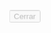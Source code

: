 <!DOCTYPE html>
<html lang="es" class="font-sans">
<head>
  <meta charset="UTF-8">
  <meta name="viewport" content="width=device-width, initial-scale=1.0, maximum-scale=1.0, user-scalable=no">
  <title>Recordatorio de Medicamentos</title>
  <link rel="preconnect" href="https://fonts.googleapis.com">
  <link rel="preconnect" href="https://fonts.gstatic.com" crossorigin>
  <link href="https://fonts.googleapis.com/css2?family=Inter:wght@400;500;600;700&display=swap" rel="stylesheet">
  <script src="https://cdn.tailwindcss.com"></script>
  <style>
    body{font-family:'Inter',sans-serif;-webkit-font-smoothing:antialiased;-moz-osx-font-smoothing:grayscale;overscroll-behavior:none}
    .contrast-150{filter:contrast(1.5)}
    .slide-in-right{animation:slideIn .3s ease-out}
    @keyframes slideIn{from{transform:translateX(100%);opacity:0}to{transform:translateX(0);opacity:1}}
    .slide-out-right{animation:slideOut .3s ease-in forwards}
    @keyframes slideOut{from{transform:translateX(0);opacity:1}to{transform:translateX(100%);opacity:0}}
    .content-scroll{-ms-overflow-style:none;scrollbar-width:none;overflow-y:scroll}
    .content-scroll::-webkit-scrollbar{display:none}
    .animate-pop-in{animation:popIn .3s ease-out forwards;transform:scale(.9) translateY(20px);opacity:0}
    @keyframes popIn{to{transform:scale(1) translateY(0);opacity:1}}
    .fade-in{animation:fadeIn .5s ease-in forwards;opacity:0}
    @keyframes fadeIn{to{opacity:1}}
  </style>
</head>
<body class="bg-gray-100 text-base">
  <div id="app" class="flex flex-col h-screen overflow-hidden"></div>

  <!-- Modal de mensajes -->
  <div id="modal-message" class="fixed inset-0 z-[100] hidden flex items-center justify-center p-4 backdrop-blur-sm">
    <div class="w-full max-w-sm rounded-3xl border border-gray-200 bg-white p-6 shadow-2xl animate-pop-in">
      <div class="mb-4 text-lg font-semibold text-gray-900" id="modal-text"></div>
      <div class="flex justify-end">
        <button onclick="document.getElementById('modal-message').classList.add('hidden')" class="inline-flex items-center gap-2 rounded-2xl px-4 py-2 text-sm font-medium shadow-sm transition active:scale-[0.98] bg-black text-white hover:bg-gray-900">Cerrar</button>
      </div>
    </div>
  </div>

  <script>
  // ---------------------------- Utilidades ----------------------------
  const pad = n => String(n).padStart(2, '0');
  const fmtTime = d => `${pad(new Date(d).getHours())}:${pad(new Date(d).getMinutes())}`;
  const fmtDate = d => `${pad(new Date(d).getDate())}/${pad(new Date(d).getMonth()+1)}/${new Date(d).getFullYear()}`;
  const uid = () => Math.random().toString(36).slice(2, 9);
  const minutesSince = iso => (Date.now() - new Date(iso).getTime()) / 60000;
  const localDateKey = d => `${d.getFullYear()}-${pad(d.getMonth()+1)}-${pad(d.getDate())}`;
  const todayKey = () => localDateKey(new Date());

  // ---------------------------- Modelos y estado ----------------------------
  const ROLES = [{id:'admin',label:'Administrador'},{id:'supervisor',label:'Supervisor'},{id:'confirmador',label:'Confirmador'}];

  let state = {
    route: location.hash.replace('#','') || '/inicio',
    users: [], patient: null, schedules: [], events: [], presence: [], changeLog: [],
    currentUserRole: 'admin',
    settings: {X: 15, Y: 30, noMolestar: false, largeText: false, offline: false},
    toasts: [], toastTimeoutId: null,
    tempUser: null
  };

  // ---------------------------- Semillas demo ----------------------------
  function seeds(){
    const admin = {id: uid(), name: 'Ana', lastName: 'Gomez', role: 'admin', contact: 'ana@mail.com'};
    const luis = {id: uid(), name: 'Luis', lastName: 'Perez', role: 'confirmador', contact: 'luis@mail.com'};
    const marta = {id: uid(), name: 'Marta', lastName: 'Diaz', role: 'confirmador', contact: 'marta@mail.com'};
    const carla = {id: uid(), name: 'Carla', lastName: 'Vargas', role: 'supervisor', contact: 'carla@mail.com'};
    const users = [admin, luis, marta, carla];
    const patient = {id: uid(), name: 'Don Jorge', dob: '1947-02-11', consent: true};

    const schedules = [
      {id: uid(), patientId: patient.id, med: 'Lisinopril', dose: '10 mg', pillsPerDose: 1, frequencyType: 'diaria', time: '07:00', stock: 30, takenToday: 0},
      {id: uid(), patientId: patient.id, med: 'Metformina', dose: '850 mg', pillsPerDose: 1, frequencyType: 'cadaNhoras', nHours: 8, stock: 90, takenToday: 0},
      {id: uid(), patientId: patient.id, med: 'Atorvastatina', dose: '20 mg', pillsPerDose: 1, frequencyType: 'cadaNhoras', nHours: 12, stock: 60, takenToday: 0},
    ];

    let events = [];
    const now = new Date();
    
    schedules.forEach(s => {
      let eventTime = new Date();
      
      if (s.frequencyType === 'diaria') {
        const [h, m] = s.time.split(':').map(Number); 
        eventTime.setHours(h, m, 0, 0); 
        if (eventTime < now) eventTime.setDate(eventTime.getDate() + 1);
      } else if (s.frequencyType === 'cadaNhoras') {
        const totalMin = now.getHours() * 60 + now.getMinutes();
        const step = s.nHours * 60;
        const rem = totalMin % step;
        const delta = rem === 0 ? 0 : (step - rem);
        eventTime = new Date(now.getTime() + delta * 60000);
        eventTime.setSeconds(0, 0);
      }
      
      events.push({
        id: uid(),
        scheduleId: s.id,
        patientId: patient.id,
        medicationNombre: s.med,
        fechaHoraProgramada: eventTime.toISOString(),
        estado: 'pendiente',
        fechaHoraConfirmada: null,
        confirmadoPor: null,
        tolerance: 15,
        escalated: false,
        reminded: false,
        syncStatus: 'synced'
      });
    });
    
    return {users, patient, schedules, events};
  }

  // ---------------------------- Render raíz ----------------------------
  function render(){
    const app = document.getElementById('app');
    let html = '';
    html += `<main class="flex-grow content-scroll pb-24 md:pb-16">`;
    
    switch(state.route){
      case '/inicio': html += renderInicio(); break;
      case '/registro': html += renderRegistro(); break;
      case '/confirmar-otp': html += renderConfirmarOTP(); break;
      case '/equipo': html += renderEquipo(); break;
      case '/paciente': html += renderPaciente(); break;
      case '/medicacion': html += renderMedicacion(); break;
      case '/hoy': html += renderHoy(); break;
      case '/bitacora': html += renderBitacora(); break;
      case '/resumen': html += renderResumen(); break;
      case '/ajustes': html += renderAjustes(); break;
      default: html += renderInicio();
    }
    
    html += `</main>`;

    if (['/hoy','/medicacion','/resumen','/ajustes'].includes(state.route)) {
      const navRoutes = [
        {path: '/hoy', icon: 'Clock', label: 'Hoy'},
        {path: '/medicacion', icon: 'Calendar', label: 'Plan'},
        {path: '/resumen', icon: 'FileText', label: 'Resumen'},
        {path: '/ajustes', icon: 'Cog', label: 'Ajustes'},
      ];
      
      html += `
        <nav class="fixed bottom-0 left-0 right-0 w-full bg-white/90 backdrop-blur-sm border-t border-gray-200">
          <div class="mx-auto flex h-16 max-w-lg items-center justify-around px-2">
            ${navRoutes.map(nav => NavTab(nav.path, nav.icon, nav.label)).join('')}
          </div>
        </nav>`;
    }

    app.innerHTML = html;
    attachEventListeners();
    renderToasts();
  }

  // ---------------------------- Listeners ----------------------------
  function attachEventListeners(){
    document.querySelectorAll('[data-go]').forEach(el => {
      el.onclick = e => {
        e.preventDefault();
        navigate(el.dataset.go);
      };
    });

    const regButton = document.querySelector('[data-action="start-reg"]');
    if (regButton) regButton.onclick = () => navigate('/registro');

    const createAccountButton = document.querySelector('[data-action="create-account"]');
    if (createAccountButton) createAccountButton.onclick = () => {
      const name = document.getElementById('reg-name').value;
      const lastName = document.getElementById('reg-last-name').value;
      const contact = document.getElementById('reg-contact').value;
      const password = document.getElementById('reg-password').value;
      
      if (!name || !lastName || !contact || !password) {
        pushToast('⚠️ Todos los campos son obligatorios.', 'warn');
        return;
      }
      
      state.tempUser = {name, lastName, contact, password};
      navigate('/confirmar-otp');
    };

    const confirmOtpButton = document.querySelector('[data-action="confirm-otp"]');
    if (confirmOtpButton) confirmOtpButton.onclick = () => {
      const otp = document.getElementById('otp-code').value;
      if (otp === '1234') {
        completeRegister();
      } else {
        pushToast('❌ Código de verificación incorrecto.', 'err');
      }
    };

    const equipoAddBtn = document.querySelector('[data-action="add-user"]');
    if (equipoAddBtn) equipoAddBtn.onclick = () => {
      const contact = document.getElementById('user-contact').value;
      const role = document.getElementById('user-role').value;
      
      if (!contact) {
        pushToast('⚠️ El contacto no puede estar vacío.', 'warn');
        return;
      }
      
      addUser(contact, role);
      document.getElementById('user-contact').value = '';
    };

    const equipoDoneBtn = document.querySelector('[data-action="done-equipo"]');
    if (equipoDoneBtn) equipoDoneBtn.onclick = () => {
      if (state.users.length < 1) {
        pushToast('⚠️ Debes agregar al menos un miembro del equipo.', 'warn');
        return;
      }
      navigate('/paciente');
    };

    const patientSaveBtn = document.querySelector('[data-action="save-patient"]');
    if (patientSaveBtn) patientSaveBtn.onclick = () => {
      const name = document.getElementById('patient-name').value;
      const dob = document.getElementById('patient-dob').value;
      
      if (!name || !dob) {
        pushToast('⚠️ Nombre y fecha de nacimiento son obligatorios.', 'warn');
        return;
      }
      
      setPatient({name, dob});
    };

    const medAddBtn = document.querySelector('[data-action="add-med"]');
    if (medAddBtn) medAddBtn.onclick = () => {
      const med = document.getElementById('med-med').value;
      const dose = document.getElementById('med-dose').value || '';
      const pills = parseInt(document.getElementById('med-pills').value, 10) || 1;
      const freqType = document.querySelector('input[name="freq-type"]:checked').value;
      
      let time = null;
      let nHours = null;
      let stock = null;

      if (freqType === 'diaria') {
        time = document.getElementById('med-time').value;
        stock = parseInt(document.getElementById('med-stock').value, 10) || 30;
        
        if (!med || !time) {
          pushToast('⚠️ Complete todos los campos de la toma diaria.', 'warn');
          return;
        }
      } else if (freqType === 'cadaNhoras') {
        nHours = parseInt(document.getElementById('med-n-hours').value, 10) || 8;
        stock = parseInt(document.getElementById('med-stock').value, 10) || 30;
        
        if (!med || !nHours) {
          pushToast('⚠️ Complete todos los campos de la toma cada X horas.', 'warn');
          return;
        }
      }

      addItem({med, dose, pillsPerDose: pills, frequencyType: freqType, time, nHours, stock});
      
      // Reset form
      document.getElementById('med-med').value = '';
      document.getElementById('med-dose').value = '';
      document.getElementById('med-pills').value = '1';
      document.getElementById('med-stock').value = '30';
      document.getElementById('med-n-hours').value = '8';
      document.getElementById('med-time').value = '08:00';
    };

    document.querySelectorAll('input[name="freq-type"]').forEach(input => {
      input.onchange = e => {
        const type = e.target.value;
        document.getElementById('freq-diaria-fields').classList.toggle('hidden', type !== 'diaria');
        document.getElementById('freq-cadaNhoras-fields').classList.toggle('hidden', type !== 'cadaNhoras');
      };
    });

    const medDoneBtn = document.querySelector('[data-action="done-med"]');
    if (medDoneBtn) medDoneBtn.onclick = () => {
      if (state.schedules.length === 0) {
        pushToast('⚠️ Debe agregar al menos una toma de medicamento.', 'warn');
        return;
      }
      navigate('/hoy');
    };

    document.querySelectorAll('[data-confirm-id]').forEach(el => {
      el.onclick = () => confirmDose(el.dataset.confirmId);
    });

    const checkinBtn = document.querySelector('[data-action="checkin"]');
    if (checkinBtn) checkinBtn.onclick = () => checkinPatient();
    
    const checkoutBtn = document.querySelector('[data-action="checkout"]');
    if (checkoutBtn) checkoutBtn.onclick = () => checkoutPatient();

    document.querySelectorAll('[data-setting]').forEach(el => {
      el.onclick = () => {
        const setting = el.dataset.setting;
        const value = el.dataset.value;
        
        if (value === 'toggle') {
          setSettings({[setting]: !state.settings[setting]});
        } else {
          setSettings({[setting]: value});
        }
      };
    });
    
    document.querySelectorAll('[data-toggle]').forEach(el => {
      el.onclick = () => {
        const setting = el.dataset.toggle;
        setSettings({[setting]: !state.settings[setting]});
      };
    });

    const x = document.getElementById('settings-X');
    if (x) x.onchange = () => {
      const v = Math.max(1, parseInt(x.value || '0', 10));
      setSettings({X: v});
    };
    
    const y = document.getElementById('settings-Y');
    if (y) y.onchange = () => {
      const v = Math.max(1, parseInt(y.value || '0', 10));
      setSettings({Y: v});
    };

    document.querySelectorAll('[data-modal-text]').forEach(el => {
      el.onclick = () => {
        const txt = el.getAttribute('data-modal-text') || '';
        document.getElementById('modal-text').innerText = txt;
        document.getElementById('modal-message').classList.remove('hidden');
      };
    });
  }

  function navigate(route) {
    state.route = route;
    location.hash = '#' + route;
    render();
  }

  // ---------------------------- Toasts ----------------------------
  function pushToast(text, kind = 'info', actions = []) {
    const id = uid();
    state.toasts.push({id, text, kind, actions});
    renderToasts();
    
    clearTimeout(state.toastTimeoutId);
    state.toastTimeoutId = setTimeout(() => {
      removeToast(id);
    }, 5000);
  }

  function removeToast(id) {
    state.toasts = state.toasts.filter(t => t.id !== id);
    renderToasts();
  }

  function renderToasts() {
    let host = document.getElementById('toast-host');
    
    if (!host) {
      host = document.createElement('div');
      host.id = 'toast-host';
      host.className = 'fixed right-4 bottom-4 z-50 flex w-[22rem] max-w-[90vw] flex-col gap-2';
      document.body.appendChild(host);
    }
    
    host.innerHTML = state.toasts.map(t => `
      <div class="rounded-2xl px-3 py-2 text-sm text-white shadow-lg slide-in-right ${t.kind === 'ok' ? 'bg-emerald-700' : t.kind === 'warn' ? 'bg-amber-700' : t.kind === 'err' ? 'bg-rose-700' : 'bg-slate-800'}">
        <div class="flex items-center justify-between gap-3">
          <span>${t.text}</span>
          <button onclick="removeToast('${t.id}')" class="rounded-lg bg-white/20 px-2 py-0.5 text-xs">Cerrar</button>
        </div>
        ${t.actions?.length ? `
          <div class="mt-2 flex gap-2">
            ${t.actions.map((a, i) => `
              <button onclick="handleToastAction('${t.id}', ${i})" class="rounded-lg bg-white px-2 py-1 text-xs font-medium text-slate-900">${a.label}</button>
            `).join('')}
          </div>
        ` : ''}
      </div>
    `).join('');
  }

  function handleToastAction(toastId, index) {
    const t = state.toasts.find(x => x.id === toastId);
    if (t && t.actions[index]) {
      t.actions[index].onClick();
      removeToast(toastId);
    }
  }

  // ---------------------------- Core ----------------------------
  function logChange(tipo, payload) {
    const currentUser = state.users.find(u => u.role === state.currentUserRole) || state.users[0];
    state.changeLog.unshift({
      id: uid(),
      patientId: state.patient?.id || '',
      tipo,
      payload,
      userId: currentUser?.id,
      fechaHora: new Date().toISOString()
    });
  }

  function calculateRemaining(schedule) {
    const eventsForSchedule = state.events.filter(e => e.scheduleId === schedule.id);
    const confirmedCount = eventsForSchedule.filter(e => e.estado === 'ok').length;
    const consumed = confirmedCount * (schedule.pillsPerDose || 1);
    const remaining = Math.max(0, (schedule.stock || 0) - consumed);
    
    let tomasPorDia = 0;
    if (schedule.frequencyType === 'diaria') {
      tomasPorDia = 1;
    } else if (schedule.frequencyType === 'cadaNhoras') {
      tomasPorDia = 24 / schedule.nHours;
    }
    
    const estimatedDays = tomasPorDia > 0 ? Math.floor(remaining / (tomasPorDia * (schedule.pillsPerDose || 1))) : 0;

    return {
      remainingDoses: remaining,
      estimatedDays: Math.max(0, estimatedDays)
    };
  }

  function confirmDose(evId) {
    const ev = state.events.find(e => e.id === evId);
    if (!ev) return;
    
    if (ev.estado === 'ok') {
      pushToast('ℹ️ Esta toma ya fue confirmada.', 'info');
      return;
    }
    
    const schedule = state.schedules.find(s => s.id === ev.scheduleId);
    if (!schedule) return;
    
    const ts = new Date();
    const currentUser = state.users.find(u => u.role === state.currentUserRole) || state.users[0];
    const offline = state.settings.offline;
    
    // Actualizar el evento como confirmado
    const changed = {
      ...ev,
      estado: 'ok',
      fechaHoraConfirmada: ts.toISOString(),
      confirmadoPor: {id: currentUser?.id, name: currentUser?.name},
      confirmLockedUntil: new Date(ts.getTime() + 5 * 60000).toISOString(),
      syncStatus: offline ? 'pending' : 'synced',
      origen: offline ? 'offline' : 'online'
    };
    
    state.events = state.events.map(x => x.id === evId ? changed : x);
    
    // Verificar si está fuera de tolerancia
    const tol = schedule.tolerance || 15;
    const diff = Math.abs(minutesSince(ev.fechaHoraProgramada));
    
    if (diff > tol) {
      const motivo = prompt(`Fuera de tolerancia (±${tol} min). Ingrese motivo:`) || 'fuera de tolerancia';
      logChange('confirmacionTardía', {evId, minutos: Math.round(diff), motivo});
    }
    
    logChange('confirmacionToma', {
      evId,
      med: changed.medicationNombre,
      ts: ts.toISOString(),
      by: changed.confirmadoPor
    });
    
    // Programar siguiente evento
    const nextTime = new Date(changed.fechaHoraProgramada);
    
    if (schedule.frequencyType === 'diaria') {
      nextTime.setDate(nextTime.getDate() + 1);
    } else if (schedule.frequencyType === 'cadaNhoras') {
      nextTime.setHours(nextTime.getHours() + schedule.nHours);
    }
    
    const nextEv = {
      ...ev,
      id: uid(),
      fechaHoraProgramada: nextTime.toISOString(),
      estado: 'pendiente',
      confirmadoPor: null,
      fechaHoraConfirmada: null,
      reminded: false,
      escalated: false,
      syncStatus: 'synced'
    };
    
    state.events.push(nextEv);
    
    // Opción de deshacer
    let undone = false;
    const undo = () => {
      if (undone) return;
      undone = true;
      
      // Eliminar el evento confirmado y el próximo evento programado
      state.events = state.events.filter(x => x.id !== changed.id && x.id !== nextEv.id);
      
      pushToast('↩️ Confirmación revertida.', 'info');
      render();
    };
    
    const {remainingDoses, estimatedDays} = calculateRemaining(schedule);
    
    pushToast(
      `✅ Confirmada. Quedan ${remainingDoses} pastillas ≈ ${estimatedDays} días.`,
      'ok',
      [{label: 'Deshacer (30 s)', onClick: undo}]
    );
    
    setTimeout(undo, 30000);
    render();
  }

  function checkinPatient() {
    const currentUser = state.users.find(u => u.role === state.currentUserRole) || state.users[0];
    const data = {
      userId: currentUser.id,
      name: currentUser.name,
      time: new Date().toISOString()
    };
    
    state.presence.push(data);
    logChange('checkin', data);
    pushToast(`Estás con ${state.patient.name}.`);
    render();
  }

  function checkoutPatient() {
    const currentUser = state.users.find(u => u.role === state.currentUserRole) || state.users[0];
    state.presence = state.presence.filter(p => p.userId !== currentUser.id);
    logChange('checkout', {userId: currentUser.id});
    pushToast(`Ya no estás con ${state.patient.name}.`);
    render();
  }

  function initializeApp() {
    window.addEventListener('hashchange', () => {
      state.route = location.hash.replace('#', '') || '/inicio';
      render();
    });
    
    render();
    setupConditionalAlerts();
    setupOfflineSync();
  }

  function setupConditionalAlerts() {
    setInterval(() => {
      if (state.settings.noMolestar || state.route === '/ajustes') return;
      
      state.events = state.events.map(ev => {
        if (ev.estado === 'ok') return ev;
        
        const diff = minutesSince(ev.fechaHoraProgramada);
        let changed = {...ev};
        
        if (!ev.reminded && diff >= state.settings.X) {
          changed.reminded = true;
          pushToast(`Recordatorio: ${changed.medicationNombre} de las ${fmtTime(changed.fechaHoraProgramada)} sigue pendiente.`, 'warn');
        }
        
        if (!ev.escalated && diff >= state.settings.Y) {
          changed.escalated = true;
          pushToast(`⚠️ Aviso: ${changed.medicationNombre} sin confirmar.`, 'err');
        }
        
        return changed;
      });
    }, 10000);
  }

  function setupOfflineSync() {
    let prevOffline = state.settings.offline;
    
    setInterval(() => {
      if (prevOffline && !state.settings.offline) {
        const pending = state.events.filter(e => e.syncStatus === 'pending').length;
        
        if (pending) {
          pushToast(`Se sincronizaron ${pending} evento(s) pendientes.`, 'info');
        }
        
        state.events = state.events.map(e => 
          e.syncStatus === 'pending' ? {...e, syncStatus: 'synced', origen: 'online'} : e
        );
        
        render();
      }
      
      prevOffline = state.settings.offline;
    }, 1000);
  }

  // ---------------------------- Mutadores ----------------------------
  function completeRegister() {
    const admin = {
      id: uid(),
      name: state.tempUser.name,
      lastName: state.tempUser.lastName,
      role: 'admin',
      contact: state.tempUser.contact,
      password: state.tempUser.password
    };
    
    state.users = [admin];
    state.tempUser = null;
    state.patient = null;
    state.schedules = [];
    state.events = [];
    
    pushToast('¡Bienvenido! Tu cuenta ha sido creada. Ahora configura tu equipo.', 'ok');
    navigate('/equipo');
  }

  function addUser(contact, role) {
    state.users.push({
      id: uid(),
      name: 'Usuario ' + (state.users.length + 1),
      contact,
      role
    });
    
    render();
  }

  function setPatient(p) {
    state.patient = {
      id: uid(),
      ...p,
      consent: true
    };
    
    navigate('/medicacion');
  }

  function addItem(item) {
    const sch = {
      id: uid(),
      ...item,
      patientId: state.patient.id,
      tolerance: 15,
      takenToday: 0
    };
    
    state.schedules.push(sch);
    
    let firstEventTime = new Date();
    
    if (item.frequencyType === 'diaria') {
      const [hh, mm] = item.time.split(':').map(Number);
      firstEventTime.setHours(hh, mm, 0, 0);
      
      if (firstEventTime < new Date()) {
        firstEventTime.setDate(firstEventTime.getDate() + 1);
      }
    } else if (item.frequencyType === 'cadaNhoras') {
      const now = new Date();
      const totalMin = now.getHours() * 60 + now.getMinutes();
      const step = item.nHours * 60;
      const rem = totalMin % step;
      const delta = rem === 0 ? 0 : (step - rem);
      
      firstEventTime = new Date(now.getTime() + delta * 60000);
      firstEventTime.setSeconds(0, 0);
    }
    
    const newEvent = {
      id: uid(),
      scheduleId: sch.id,
      patientId: state.patient.id,
      medicationNombre: item.med,
      fechaHoraProgramada: firstEventTime.toISOString(),
      estado: 'pendiente',
      tolerance: item.tolerance,
      reminded: false,
      escalated: false,
      syncStatus: 'synced'
    };
    
    state.events.push(newEvent);
    render();
  }

  function setSettings(updates) {
    state.settings = {...state.settings, ...updates};
    document.documentElement.style.fontSize = state.settings.largeText ? '17px' : '15px';
    render();
  }

  // ---------------------------- UI Helpers ----------------------------
  const svgIcons = {
    Home: `<svg xmlns="http://www.w3.org/2000/svg" width="20" height="20" viewBox="0 0 24 24" fill="none" stroke="currentColor" stroke-width="2" stroke-linecap="round" stroke-linejoin="round" class="lucide lucide-home"><path d="m3 9 9-7 9 7v11a2 2 0 0 1-2 2H5a2 2 0 0 1-2-2z"/><polyline points="9 22 9 12 15 12 15 22"/></svg>`,
    Users: `<svg xmlns="http://www.w3.org/2000/svg" width="20" height="20" viewBox="0 0 24 24" fill="none" stroke="currentColor" stroke-width="2" stroke-linecap="round" stroke-linejoin="round" class="lucide lucide-users"><path d="M16 21v-2a4 4 0 0 0-4-4H8a4 4 0 0 0-4 4v2"/><circle cx="12" cy="7" r="4"/><path d="M22 21v-2a4 4 0 0 0-3-3.87"/><path d="M16 3.13a4 4 0 0 1 0 7.75"/></svg>`,
    Calendar: `<svg xmlns="http://www.w3.org/2000/svg" width="20" height="20" viewBox="0 0 24 24" fill="none" stroke="currentColor" stroke-width="2" stroke-linecap="round" stroke-linejoin="round" class="lucide lucide-calendar"><path d="M8 2v4"/><path d="M16 2v4"/><rect width="18" height="18" x="3" y="4" rx="2"/><path d="M3 10h18"/></svg>`,
    Clock: `<svg xmlns="http://www.w3.org/2000/svg" width="20" height="20" viewBox="0 0 24 24" fill="none" stroke="currentColor" stroke-width="2" stroke-linecap="round" stroke-linejoin="round" class="lucide lucide-clock"><circle cx="12" cy="12" r="10"/><polyline points="12 6 12 12 16 14"/></svg>`,
    ArrowRightLeft: `<svg xmlns="http://www.w3.org/2000/svg" width="20" height="20" viewBox="0 0 24 24" fill="none" stroke="currentColor" stroke-width="2" stroke-linecap="round" stroke-linejoin="round" class="lucide lucide-arrow-right-left"><path d="M8 3L4 7l4 4"/><path d="M4 7h16"/><path d="M16 21l4-4-4-4"/><path d="M20 17H4"/></svg>`,
    Activity: `<svg xmlns="http://www.w3.org/2000/svg" width="20" height="20" viewBox="0 0 24 24" fill="none" stroke="currentColor" stroke-width="2" stroke-linecap="round" stroke-linejoin="round" class="lucide lucide-activity"><polyline points="22 12 18 12 15 21 9 3 6 12 2 12"/></svg>`,
    FileText: `<svg xmlns="http://www.w3.org/2000/svg" width="20" height="20" viewBox="0 0 24 24" fill="none" stroke="currentColor" stroke-width="2" stroke-linecap="round" stroke-linejoin="round" class="lucide lucide-file-text"><path d="M15 2H6a2 2 0 0 0-2 2v16a2 2 0 0 0 2 2h12a2 2 0 0 0 2-2V7Z"/><path d="M14 2v4a2 2 0 0 0 2 2h4"/><path d="M10 9H8"/><path d="M16 13H8"/><path d="M16 17H8"/></svg>`,
    Cog: `<svg xmlns="http://www.w3.org/2000/svg" width="20" height="20" viewBox="0 0 24 24" fill="none" stroke="currentColor" stroke-width="2" stroke-linecap="round" stroke-linejoin="round" class="lucide lucide-cog"><path d="M12 20a8 8 0 1 0 0-16 8 8 0 0 0 0 16Z"/><path d="M12 14a2 2 0 1 0 0-4 2 2 0 0 0 0 4Z</svg>`,
    Check: `<svg xmlns="http://www.w3.org/2000/svg" width="16" height="16" viewBox="0 0 24 24" fill="none" stroke="currentColor" stroke-width="2" stroke-linecap="round" stroke-linejoin="round" class="lucide lucide-check"><polyline points="20 6 9 17 4 12"/></svg>`,
    Phone: `<svg xmlns="http://www.w3.org/2000/svg" width="16" height="16" viewBox="0 0 24 24" fill="none" stroke="currentColor" stroke-width="2" stroke-linecap="round" stroke-linejoin="round" class="lucide lucide-phone"><path d="M22 16.92v3a2 2 0 0 1-2.18 2.05L16 21.67A18 18 0 0 1 2.33 8 18 18 0 0 1 12.05 3.82L13.08 2h3a2 2 0 0 1 2 2v3a2 2 0 0 1-2 2h-1.72a2 2 0 0 0-1.63.8l-1.84 2.8a1.26 1.26 0 0 0 1.25 1.76h1.72a2 2 0 0 0 2 2v2a2 2 0 0 1 2 2h2a2 2 0 0 1 2-2"/></svg>`,
    Undo: `<svg xmlns="http://www.w3.org/2000/svg" width="16" height="16" viewBox="0 0 24 24" fill="none" stroke="currentColor" stroke-width="2" stroke-linecap="round" stroke-linejoin="round" class="lucide lucide-undo-2"><path d="M9 14 4 9l5-5"/><path d="M4 9h10a7 7 0 0 1 7 7v2"/></svg>`,
    Shield: `<svg xmlns="http://www.w3.org/2000/svg" width="16" height="16" viewBox="0 0 24 24" fill="none" stroke="currentColor" stroke-width="2" stroke-linecap="round" stroke-linejoin="round" class="lucide lucide-shield"><path d="M12 22s8-4 8-10V5l-8-3-8 3v7c0 6 8 10 8 10"/></svg>`,
    LogOut: `<svg xmlns="http://www.w3.org/2000/svg" width="16" height="16" viewBox="0 0 24 24" fill="none" stroke="currentColor" stroke-width="2" stroke-linecap="round" stroke-linejoin="round" class="lucide lucide-log-out"><path d="M9 21H5a2 2 0 0 1-2-2V5a2 2 0 0 1 2-2h4"/><polyline points="16 17 21 12 16 7"/><line x1="21" x2="9" y1="12" y2="12"/></svg>`,
    Bell: `<svg xmlns="http://www.w3.org/2000/svg" width="24" height="24" viewBox="0 0 24 24" fill="none" stroke="currentColor" stroke-width="2" stroke-linecap="round" stroke-linejoin="round" class="lucide lucide-bell"><path d="M6 8a6 6 0 0 1 12 0c0 7.6-3 9-6 9s-6-1.4-6-9"/><path d="M10.37 21a1.94 1.94 0 0 0 3.26 0"/><path d="M12 21v2"/></svg>`,
    ArrowLeft: `<svg xmlns="http://www.w3.org/2000/svg" width="20" height="20" viewBox="0 0 24 24" fill="none" stroke="currentColor" stroke-width="2" stroke-linecap="round" stroke-linejoin="round" class="lucide lucide-arrow-left"><path d="m12 19-7-7 7-7"/><path d="M19 12H5"/></svg>`,
    CheckCircle: `<svg xmlns="http://www.w3.org/2000/svg" width="24" height="24" viewBox="0 0 24 24" fill="none" stroke="currentColor" stroke-width="2" stroke-linecap="round" stroke-linejoin="round" class="lucide lucide-check-circle"><path d="M22 11.08V12a10 10 0 1 1-5.93-8.83"/><path d="M22 4 12 14.01l-3-3"/></svg>`,
    XCircle: `<svg xmlns="http://www.w3.org/2000/svg" width="24" height="24" viewBox="0 0 24 24" fill="none" stroke="currentColor" stroke-width="2" stroke-linecap="round" stroke-linejoin="round" class="lucide lucide-x-circle"><circle cx="12" cy="12" r="10"/><path d="m15 9-6 6"/><path d="m9 9 6 6"/></svg>`,
    Handshake: `<svg xmlns="http://www.w3.org/2000/svg" width="20" height="20" viewBox="0 0 24 24" fill="none" stroke="currentColor" stroke-width="2" stroke-linecap="round" stroke-linejoin="round" class="lucide lucide-handshake"><path d="m12 1.5 5 5c2.24 2.24 2.24 5.76 0 8L8 20.5a5 5 0 0 1-7.5-6.5l.8-.8a5.5 5.5 0 0 1 7.21-8.15l.9.9"/><path d="m18.5 12.5-5-5c-2.24-2.24-5.76-2.24-8 0L3.5 12.5a5 5 0 0 0 7.5 6.5l.8-.8a5.5 5.5 0 0 0-7.21-8.15l-.9-.9"/></svg>`,
    PersonStanding: `<svg xmlns="http://www.w3.org/2000/svg" width="20" height="20" viewBox="0 0 24 24" fill="none" stroke="currentColor" stroke-width="2" stroke-linecap="round" stroke-linejoin="round" class="lucide lucide-person-standing"><circle cx="12" cy="5" r="3"/><path d="M8 21v-2a4 4 0 0 1 4-4v0a4 4 0 0 1 4 4v2"/></svg>`,
    Pill: `<svg xmlns="http://www.w3.org/2000/svg" width="20" height="20" viewBox="0 0 24 24" fill="none" stroke="currentColor" stroke-width="2" stroke-linecap="round" stroke-linejoin="round" class="lucide lucide-pill"><path d="m10 12 4-4"/><path d="M18.3 5.7a2.5 2.5 0 0 0-3.5 0L6.5 14.3a2.5 2.5 0 0 0 3.5 3.5l8.3-8.3a2.5 2.5 0 0 0 0-3.5Z"/><path d="m2 22 1.5-1.5a.5.5 0 0 1 1 0L6 22l1.5-1.5a.5.5 0 0 1 1 0L10 22"/><path d="m15.5 8.5 1.5-1.5"/></svg>`
  };

  function Button({children, className = '', variant = 'primary', icon = '', onClick = null, extraAttributes = ''}) {
    const base = "inline-flex items-center justify-center gap-2 rounded-2xl px-5 py-3 text-sm font-medium shadow-sm transition active:scale-[0.98]";
    const variants = {
      primary: "bg-black text-white hover:bg-gray-800",
      ghost: "bg-gray-200 text-gray-800 hover:bg-gray-300",
      outline: "border border-gray-300 bg-white hover:bg-gray-50",
      danger: "bg-rose-600 text-white hover:bg-rose-700"
    };
    
    return `<button ${extraAttributes} class="${base} ${variants[variant]} ${className}"${onClick ? ` onclick="${onClick}"` : ''}>${svgIcons[icon] || ''}${children}</button>`;
  }

  function Card(content, className = '') {
    return `<div class="rounded-3xl border border-gray-200 bg-white p-6 shadow-md ${className}">${content}</div>`;
  }

  function Field({label, hint = '', type = 'text', content}) {
    return `<label class="flex w-full flex-col gap-1.5"><span class="text-sm font-medium text-gray-700">${label}</span>${content}${hint ? `<span class="text-xs text-gray-500">${hint}</span>` : ''}</label>`;
  }

  function Toggle({label, checked, setting}) {
    return `<div class="flex items-center justify-between rounded-2xl border border-gray-200 bg-white px-4 py-3 shadow-sm"><span class="text-sm font-medium text-gray-700">${label}</span><button data-toggle="${setting}" class="h-6 w-11 rounded-full p-0.5 transition ${checked ? 'bg-black' : 'bg-gray-300'}"><div class="h-5 w-5 rounded-full bg-white shadow transition ${checked ? 'translate-x-5' : 'translate-x-0'}" /></button></div>`;
  }

  function NavTab(to, iconName, label) {
    const isActive = state.route === to;
    return `<button data-go="${to}" class="flex flex-col items-center gap-1 transition-colors ${isActive ? 'text-black' : 'text-gray-500 hover:text-black'}">${svgIcons[iconName] || ''}<span class="text-xs font-medium">${label}</span></button>`;
  }

  function TopBar(title, subtitle = '', actions = '') {
    return `<header class="sticky top-0 z-10 w-full border-b border-gray-200 bg-white/80 backdrop-blur-sm p-4 md:p-6 shadow-sm"><div class="mx-auto max-w-lg flex items-center justify-between gap-2"><div class="flex items-center gap-2"><div class="flex h-10 w-10 items-center justify-center rounded-xl bg-black text-white">${svgIcons.Bell}</div><div><div class="text-lg font-semibold">${title}</div>${subtitle ? `<div class="text-xs text-gray-500">${subtitle}</div>` : ''}</div></div><div class="flex items-center gap-2">${state.settings.offline ? '<span class="rounded-full bg-yellow-100 px-3 py-1 text-xs font-medium text-yellow-800">Offline</span>' : ''}${actions}</div></div></header>`;
  }

  // ---------------------------- Screens ----------------------------
  function renderInicio() {
    return `<div class="flex flex-col items-center justify-center p-6 text-center"><div class="flex h-16 w-16 items-center justify-center rounded-2xl bg-black text-white shadow-lg mb-6">${svgIcons.Bell}</div><h1 class="text-3xl font-bold text-gray-900 mb-2">Bienvenido</h1><p class="text-sm text-gray-600 mb-8 max-w-xs">App de recordatorio y seguimiento de tomas de medicamentos.</p><div class="w-full max-w-sm flex flex-col gap-3">${Button({children: 'Crear cuenta', icon: 'Check', extraAttributes: 'data-action="start-reg"', className: 'w-full'})}</div></div>`;
  }

  function renderRegistro() {
    return `<div class="max-w-md mx-auto p-4 md:p-6"><h2 class="text-2xl font-bold text-gray-900 mb-6">Registro</h2><div class="grid gap-6">${Card(`<div class="mb-2 text-sm font-semibold">Crea tu cuenta</div><div class="grid gap-4">${Field({label: 'Nombre', content: `<input id="reg-name" class="w-full rounded-xl border border-gray-300 p-3 text-sm focus:ring-1 focus:ring-black focus:border-black outline-none" placeholder="Juan" value="${state.tempUser?.name || ''}" />`})}${Field({label: 'Apellido', content: `<input id="reg-last-name" class="w-full rounded-xl border border-gray-300 p-3 text-sm focus:ring-1 focus:ring-black focus:border-black outline-none" placeholder="Pérez" value="${state.tempUser?.lastName || ''}" />`})}${Field({label: 'Correo o WhatsApp', content: `<input id="reg-contact" class="w-full rounded-xl border border-gray-300 p-3 text-sm focus:ring-1 focus:ring-black focus:border-black outline-none" placeholder="ej. tu@correo.com" value="${state.tempUser?.contact || ''}" />`})}${Field({label: 'Contraseña', content: `<input id="reg-password" type="password" class="w-full rounded-xl border border-gray-300 p-3 text-sm focus:ring-1 focus:ring-black focus:border-black outline-none" placeholder="••••••••" value="${state.tempUser?.password || ''}" />`})}</div><div class="pt-4">${Button({children: 'Continuar', icon: 'Check', extraAttributes: 'data-action="create-account"', className: 'w-full'})}</div>`)} </div></div>`;
  }

  function renderConfirmarOTP() {
    return `<div class="max-w-md mx-auto p-4 md:p-6"><h2 class="text-2xl font-bold text-gray-900 mb-6">Verificación</h2><div class="grid gap-6">${Card(`<div class="mb-2 text-sm font-semibold">Ingresa el código de 4 dígitos enviado a tu ${state.tempUser?.contact || 'correo/WhatsApp'}.</div>${Field({label: 'Código de verificación', content: `<input id="otp-code" type="text" inputmode="numeric" pattern="[0-9]*" maxlength="4" class="w-full rounded-xl border border-gray-300 p-3 text-center text-lg font-bold tracking-widest focus:ring-1 focus:ring-black focus:border-black outline-none" placeholder="1234" />`})}<div class="pt-4">${Button({children: 'Confirmar', icon: 'Check', extraAttributes: 'data-action="confirm-otp"', className: 'w-full'})}</div>`)} </div></div>`;
  }

  function renderEquipo() {
    return `<div class="max-w-md mx-auto p-4 md:p-6"><h2 class="text-2xl font-bold text-gray-900 mb-6">Invitar equipo</h2><div class="grid gap-6">${Card(`<div class="mb-4 text-sm font-semibold">Agregar un miembro</div><div class="grid gap-4">${Field({label: 'Correo o WhatsApp', content: `<input id="user-contact" class="rounded-xl border border-gray-300 p-3 text-sm" placeholder="ej. correo@dominio.com" />`})}${Field({label: 'Rol', content: `<select id="user-role" class="rounded-xl border border-gray-300 p-3 text-sm">${ROLES.map(r => `<option value="${r.id}">${r.label}</option>`).join('')}</select>`})}</div><div class="mt-4 flex gap-2">${Button({children: 'Agregar', icon: 'Users', extraAttributes: 'data-action="add-user"', className: 'w-full'})}</div>`)}${Card(`<div class="mb-4 text-sm font-semibold">Mi equipo (${state.users.length})</div><ul class="divide-y text-sm">${state.users.length ? state.users.map(u => `<li class="flex items-center justify-between py-2"><div class="flex items-center gap-2"><div class="h-6 w-6 rounded-full bg-gray-200" /><span class="font-medium">${u.name}</span></div><span class="rounded-full bg-gray-100 px-2 py-1 text-xs">${ROLES.find(x => x.id === u.role)?.label}</span></li>`).join('') : '<li class="py-2 text-xs text-gray-500">Aún sin miembros…</li>'}</ul><div class="pt-4">${Button({children: 'Continuar', variant: 'primary', icon: 'ArrowRightLeft', extraAttributes: 'data-action="done-equipo"', className: 'w-full'})}</div>`)} </div></div>`;
  }

  function renderPaciente() {
    return `<div class="max-w-md mx-auto p-4 md:p-6"><h2 class="text-2xl font-bold text-gray-900 mb-6">Información del paciente</h2><div class="grid gap-6">${Card(`<div class="mb-2 text-sm font-semibold">Crear paciente</div>${Field({label: 'Nombre completo', content: `<input id="patient-name" class="rounded-xl border border-gray-300 p-3 text-sm" value="${state.patient?.name || ''}" />`})}${Field({label: 'Fecha de nacimiento', type: 'date', content: `<input id="patient-dob" type="date" class="rounded-xl border border-gray-300 p-3 text-sm" value="${state.patient?.dob || ''}" />`})}<div class="pt-4">${Button({children: 'Guardar y continuar', icon: 'Check', extraAttributes: 'data-action="save-patient"', className: 'w-full'})}</div>`)}${Card(`<div class="text-sm text-gray-600 flex items-center gap-2">${svgIcons.Shield} Consentimiento y privacidad habilitados por defecto (demo).</div>`)} </div></div>`;
  }

  function renderMedicacion() {
    return `<div class="max-w-md mx-auto p-4 md:p-6"><h2 class="text-2xl font-bold text-gray-900 mb-6">Plan de Medicación</h2><div class="grid gap-6">${Card(`<div class="mb-4 text-sm font-semibold">Añadir una toma</div><div class="grid gap-4">${Field({label: 'Medicamento', content: '<input id="med-med" class="rounded-xl border border-gray-300 p-3 text-sm" />'})}${Field({label: 'Dosis (opcional)', content: '<input id="med-dose" class="rounded-xl border border-gray-300 p-3 text-sm" placeholder="p. ej., 50 mg" />'})}${Field({label: 'Pastillas por toma', content: '<input id="med-pills" type="number" class="rounded-xl border border-gray-300 p-3 text-sm" value="1" />'})}<div class="w-full flex flex-col gap-1.5"><span class="text-sm font-medium text-gray-700">Frecuencia</span><div class="flex gap-4"><label class="flex items-center gap-2 text-sm text-gray-700"><input type="radio" name="freq-type" value="diaria" checked class="h-4 w-4 text-black focus:ring-black"> Diaria</label><label class="flex items-center gap-2 text-sm text-gray-700"><input type="radio" name="freq-type" value="cadaNhoras" class="h-4 w-4 text-black focus:ring-black"> Cada X horas</label></div></div><div id="freq-diaria-fields" class="grid gap-4">${Field({label: 'Hora fija', type: 'time', content: '<input id="med-time" type="time" class="rounded-xl border border-gray-300 p-3 text-sm" value="08:00" />'})}${Field({label: 'Pastillas totales', type: 'number', content: '<input id="med-stock" type="number" class="rounded-xl border border-gray-300 p-3 text-sm" value="30" />'})}</div><div id="freq-cadaNhoras-fields" class="grid gap-4 hidden">${Field({label: 'Cada cuántas horas?', type: 'number', content: '<input id="med-n-hours" type="number" class="rounded-xl border border-gray-300 p-3 text-sm" value="8" />'})}${Field({label: 'Pastillas totales', type: 'number', content: '<input id="med-stock" type="number" class="rounded-xl border border-gray-300 p-3 text-sm" value="30" />'})}</div></div><div class="mt-4 flex gap-2">${Button({children: 'Añadir', icon: 'Check', extraAttributes: 'data-action="add-med"', className: 'w-full'})}</div>`)}${Card(`<div class="mb-4 text-sm font-semibold">Plan actual (${state.schedules.length})</div><div class="grid gap-3">${state.schedules.length ? state.schedules.map(s => {
      const {remainingDoses, estimatedDays} = calculateRemaining(s);
      const freqText = s.frequencyType === 'diaria' ? `Diaria a las ${s.time}` : `Cada ${s.nHours} horas`;
      
      return `<div class="rounded-xl border border-gray-200 p-3"><div class="flex items-center justify-between"><div><div class="text-sm font-medium">${s.med} <span class="text-gray-500">${s.dose ? '(' + s.dose + ')' : ''}</span></div><div class="text-xs text-gray-400">${freqText}</div></div><div class="text-right"><span class="rounded-full bg-gray-100 px-2 py-1 text-xs">±${s.tolerance || 15} min</span><div class="mt-1 text-xs text-gray-500">${remainingDoses} pastillas ≈ ${estimatedDays} días</div></div></div></div>`;
    }).join('') : '<div class="text-xs text-gray-500">Aún sin tomas…</div>'}</div><div class="mt-4">${Button({children: 'Ir a Hoy', variant: 'primary', icon: 'Clock', extraAttributes: 'data-action="done-med"', className: 'w-full'})}</div>`)} </div></div>`;
  }

  function renderHoy() {
    const eventsToday = state.events.filter(e => {
      const eventDate = localDateKey(new Date(e.fechaHoraProgramada));
      return eventDate === todayKey() || e.estado === 'pendiente';
    }).sort((a, b) => a.fechaHoraProgramada.localeCompare(b.fechaHoraProgramada));
    
    const nextPending = eventsToday.find(e => e.estado !== 'ok');
    const okCount = state.events.filter(e => e.estado === 'ok').length;
    const totalCount = state.events.length;
    const adherence = totalCount > 0 ? Math.round((okCount / totalCount) * 100) : 0;
    
    const currentUser = state.users.find(u => u.role === state.currentUserRole) || state.users[0];
    const isPresent = state.presence.some(p => p.userId === currentUser?.id);
    
    const presenceBanner = `<div class="flex items-center justify-between gap-4 p-4 text-sm bg-indigo-50 text-indigo-700 rounded-2xl border border-indigo-100 mb-6"><div class="flex items-center gap-2">${svgIcons.PersonStanding}<span>Estás con ${state.patient?.name}</span></div>${Button({children: 'Salir', variant: 'outline', onClick: 'checkoutPatient()', className: 'bg-white'})}</div>`;
    
    let pageHtml = `${TopBar('Hoy', `Adherencia: ${adherence}%`)}<div class="p-4 md:p-6 grid gap-6">${state.patient && !isPresent ? Button({children: `Estás con ${state.patient.name}`, icon: 'PersonStanding', variant: 'outline', onClick: 'checkinPatient()', className: 'w-full'}) : ''}${isPresent ? presenceBanner : ''}`;

    // Mostrar próxima toma
    if (nextPending) {
      const schedule = state.schedules.find(s => s.id === nextPending.scheduleId);
      pageHtml += `${Card(`<div class="text-base font-semibold text-center mb-2">Próxima toma</div><div class="mt-4 rounded-2xl bg-gradient-to-br from-indigo-500 to-violet-600 text-white p-6 text-center shadow-lg"><div class="text-4xl font-extrabold mb-1">${fmtTime(nextPending.fechaHoraProgramada)}</div><div class="text-lg font-medium">${nextPending.medicationNombre}</div><div class="text-sm opacity-80">${schedule?.dose || ''}</div><div class="mt-6">${Button({children: 'Toma confirmada', icon: 'Check', extraAttributes: `data-confirm-id="${nextPending.id}"`, className: 'w-full bg-white text-indigo-600 hover:bg-gray-100'})}</div></div>`)}`;
    } else {
      pageHtml += `${Card(`<div class="text-base font-semibold text-center mb-2">Próxima toma</div><div class="mt-4 rounded-2xl border border-gray-200 p-6 text-center text-sm text-gray-600">No hay tomas pendientes 🎉</div>`)}`;
    }

    // Mostrar todas las tomas de hoy
    pageHtml += `${Card(`<div class="text-base font-semibold mb-3">Todas las tomas de hoy</div><div class="grid gap-3">`;
    
    if (eventsToday.length > 0) {
      eventsToday.forEach(e => {
        const schedule = state.schedules.find(s => s.id === e.scheduleId);
        const {remainingDoses, estimatedDays} = calculateRemaining(schedule);
        
        pageHtml += `<div class="rounded-xl border border-gray-200 p-3 bg-white shadow-sm"><div class="flex items-start justify-between"><div><div class="text-sm font-semibold">${fmtTime(e.fechaHoraProgramada)} · ${e.medicationNombre}</div><div class="mt-1 text-xs text-gray-400">${remainingDoses} pastillas ≈ ${estimatedDays} días</div></div><span class="rounded-full px-2 py-1 text-xs font-medium ${e.estado === 'ok' ? 'bg-emerald-100 text-emerald-700' : 'bg-orange-100 text-orange-700'}">${e.estado === 'ok' ? 'OK' : 'Pendiente'}</span></div>`;
        
        if (e.estado !== 'ok') {
          pageHtml += `<div class="mt-3">${Button({children: 'Confirmar', icon: 'Check', extraAttributes: `data-confirm-id="${e.id}"`, className: 'w-full'})}</div>`;
        } else {
          pageHtml += `<div class="mt-3 flex items-center justify-between"><div class="text-xs text-gray-500">Confirmado por ${e.confirmadoPor?.name} a las ${fmtTime(e.fechaHoraConfirmada)}</div></div>`;
        }
        
        pageHtml += `</div>`;
      });
    } else {
      pageHtml += `<div class="text-center text-sm text-gray-500 py-4">No hay tomas programadas para hoy</div>`;
    }
    
    pageHtml += `</div></div>`; // Cierre de grid gap-3 y Card
    
    pageHtml += `</div>`; // Cierre del div principal
    
    return pageHtml;
  }

  function renderBitacora() {
    let pageHtml = `${TopBar('Bitácora')}<div class="max-w-md mx-auto p-4 md:p-6 grid gap-6">${Card(`<div class="mb-4 text-base font-semibold">Historial</div><ul class="space-y-2 text-xs text-gray-600">${state.changeLog.length ? state.changeLog.map(e => {
      const user = state.users.find(u => u.id === e.userId)?.name;
      let text = '';
      
      switch(e.tipo) {
        case 'confirmacionToma':
          text = `✅ ${user} confirmó la toma de ${e.payload.med}.`;
          break;
        case 'confirmacionTardía':
          text = `⚠️ ${user} confirmó una toma ${e.payload.minutos} min tarde. Motivo: ${e.payload.motivo}.`;
          break;
        case 'deshacer':
          text = `↩️ ${user} deshizo una confirmación.`;
          break;
        case 'checkin':
          text = `🧍 ${user} hizo check-in.`;
          break;
        case 'checkout':
          text = `🏃 ${user} hizo check-out.`;
          break;
        default:
          text = `Se registró un evento: ${e.tipo}.`;
      }
      
      return `<li class="p-3 bg-gray-50 rounded-lg border border-gray-100"><strong>[${fmtDate(e.fechaHora)} ${fmtTime(e.fechaHora)}]</strong> ${text}</li>`;
    }).join('') : '<li class="p-3 text-gray-500">Sin registros aún.</li>'}</ul>`)} </div>`;
    
    return pageHtml;
  }

  function renderResumen() {
    const ok = state.events.filter(e => e.estado === 'ok').length;
    const total = state.events.length;
    const pend = total - ok;
    const adherence = total > 0 ? Math.round((ok / total) * 100) : 0;
    
    let pageHtml = `${TopBar('Resumen', 'Informes y estadísticas')}<div class="max-w-md mx-auto p-4 md:p-6 grid gap-6">${Card(`<div class="mb-2 text-base font-semibold">Resumen del día</div><div class="text-sm">Adherencia: <span class="font-bold text-lg">${adherence}%</span></div><div class="mt-4 grid grid-cols-2 gap-2 text-sm"><div class="rounded-xl bg-emerald-50 p-4 text-center"><div class="text-xs text-emerald-700 font-medium">OK</div><div class="text-xl font-bold">${ok}</div></div><div class="rounded-xl bg-orange-50 p-4 text-center"><div class="text-xs text-orange-700 font-medium">Pendiente</div><div class="text-xl font-bold">${pend}</div></div></div>`)}${Card(`<div class="mb-2 text-base font-semibold">Pastillas restantes por medicamento</div><ul class="space-y-2 text-sm text-gray-700">${state.schedules.map(s => {
      const {remainingDoses, estimatedDays} = calculateRemaining(s);
      return `<li class="p-3 rounded-lg border border-gray-100 flex items-center justify-between"><span>${s.med}</span><span class="text-xs font-medium">${remainingDoses} pastillas ≈ ${estimatedDays} días</span></li>`;
    }).join('')}</ul><div class="pt-4">${Button({children: 'Cerrar día', variant: 'ghost', extraAttributes: `data-modal-text='Cerrar día y pasar tomas pendientes a mañana (demo)'`, className: 'w-full'})}${Button({children: 'Exportar informe', variant: 'outline', icon: 'FileText', extraAttributes: `data-modal-text='Exportar PDF (demo)'`, className: 'w-full mt-2'})}</div>`)} </div>`;
    
    return pageHtml;
  }

  function renderAjustes() {
    let pageHtml = `${TopBar('Ajustes')}<div class="max-w-md mx-auto p-4 md:p-6 grid gap-6">${Card(`<div class="mb-4 text-base font-semibold">Alertas</div>${Field({label: 'Avisar si no se toma la dosis en (minutos)', hint: 'Si se confirma después de este tiempo, se registrará como toma tardía', content: `<input id="settings-X" type="number" class="rounded-xl border border-gray-300 p-3 text-sm" value="${state.settings.X}" />`})}${Field({label: 'Escalar a supervisor si no se toma en (minutos)', hint: 'Se envía una alerta a todos los supervisores', content: `<input id="settings-Y" type="number" class="rounded-xl border border-gray-300 p-3 text-sm" value="${state.settings.Y}" />`})}${Toggle({label: 'Modo No molestar', checked: state.settings.noMolestar, setting: 'noMolestar'})}`)}${Card(`<div class="mb-4 text-base font-semibold">Accesibilidad & Conectividad</div><div class="grid gap-3">${Toggle({label: 'Texto grande', checked: state.settings.largeText, setting: 'largeText'})}${Toggle({label: 'Modo offline (simulado)', checked: state.settings.offline, setting: 'offline'})}</div><div class="mt-4 text-xs text-gray-500">Al volver online, se sincronizan confirmaciones pendientes.</div>`)}${Card(`<div class="mb-4 text-base font-semibold">Privacidad y permisos</div><div class="text-sm text-gray-600">Supervisores ven resúmenes; confirmadores registran tomas; administradores editan plan.</div><div class="mt-4 grid grid-cols-2 gap-2 text-sm">${state.users.map(u => `<div class="rounded-xl border border-gray-200 p-3"><div class="font-medium">${u.name}</div><div class="text-gray-500 text-xs">${ROLES.find(x => x.id === u.role)?.label}</div></div>`).join('')}</div><div class="pt-4">${Button({children: 'Cerrar sesión', variant: 'outline', icon: 'LogOut', extraAttributes: `data-modal-text='Cerrar sesión (demo).'`})}</div>`)} </div>`;
    
    return pageHtml;
  }

  // ---------------------------- Init ----------------------------
  window.onload = function() {
    const demo = seeds();
    state.users = demo.users;
    state.patient = demo.patient;
    state.schedules = demo.schedules;
    state.events = demo.events;
    initializeApp();
  };
  </script>
</body>
</html>
